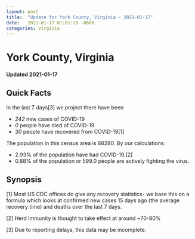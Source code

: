 ```yaml
---
layout: post
title:  "Update for York County, Virginia - 2021-01-17"
date:   2021-01-17 01:01:29 -0600
categories: Virginia
---
```


# York County, Virginia
#### Updated 2021-01-17

## Quick Facts

In the last 7 days[3] we project there have been
- *242* new cases of COVID-19
- *0* people have died of COVID-19
- *30* people have recovered from COVID-19[1]

The population in this census area is 68280. By our calculations:
- 2.93% of the population have had COVID-19.[2]
- 0.88% of the population or 599.0 people are actively fighting the virus.

## Synopsis




[1] Most US CDC offices do give any recovery statistics- we base this on a formula which looks at confirmed new cases
15 days ago (the average recovery time) and deaths over the last 7 days.

[2] Herd Immunity is thought to take effect at around ~70-80%

[3] Due to reporting delays, this data may be incomplete.
 
    